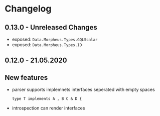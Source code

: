 # Changelog

## 0.13.0 - Unreleased Changes

- exposed: `Data.Morpheus.Types.GQLScalar`
- exposed: `Data.Morpheus.Types.ID`


## 0.12.0 - 21.05.2020

## New features

- parser supports implemnets interfaces seperated with empty spaces

  ```gql
  type T implements A , B C & D {
  ```

- introspection can render interfaces
